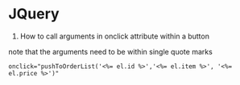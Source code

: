 # JQuery

1. How to call arguments in onclick attribute within a button

note that the arguments need to be within single quote marks

`onclick="pushToOrderList('<%= el.id %>','<%= el.item %>', '<%= el.price %>')"`
